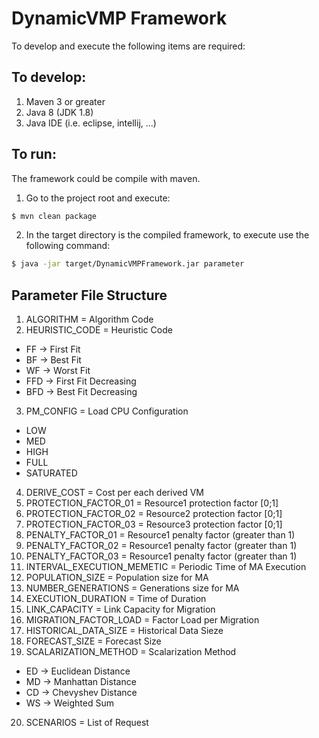 # DynamicVMP Framework

To develop and execute the following items are required:

## To develop:

1. Maven 3 or greater
2. Java 8 (JDK 1.8)
3. Java IDE (i.e. eclipse, intellij, ...)

## To run:
The framework could be compile with maven.

1. Go to the project root and execute:
``` bash
$ mvn clean package
```

2. In the target directory is the compiled framework, to execute use the following command:
``` bash
$ java -jar target/DynamicVMPFramework.jar parameter
```
## Parameter File Structure

1. ALGORITHM = Algorithm Code
2. HEURISTIC_CODE = Heuristic Code
 * FF -> First Fit
 * BF -> Best Fit
 * WF -> Worst Fit
 * FFD -> First Fit Decreasing
 * BFD -> Best Fit Decreasing
3. PM_CONFIG = Load CPU Configuration
 * LOW
 * MED
 * HIGH
 * FULL
 * SATURATED
4. DERIVE_COST = Cost per each derived VM
5. PROTECTION_FACTOR_01 = Resource1 protection factor [0;1]
6. PROTECTION_FACTOR_02 = Resource2 protection factor [0;1]
7. PROTECTION_FACTOR_03 = Resource3 protection factor [0;1]
8. PENALTY_FACTOR_01 = Resource1 penalty factor (greater than 1)
9. PENALTY_FACTOR_02 = Resource1 penalty factor (greater than 1)
10. PENALTY_FACTOR_03 = Resource1 penalty factor (greater than 1)
11. INTERVAL_EXECUTION_MEMETIC = Periodic Time of MA Execution
12. POPULATION_SIZE = Population size for MA
13. NUMBER_GENERATIONS = Generations size for MA
14. EXECUTION_DURATION = Time of Duration
15. LINK_CAPACITY = Link Capacity for Migration
16. MIGRATION_FACTOR_LOAD = Factor Load per Migration
17. HISTORICAL_DATA_SIZE = Historical Data Sieze
18. FORECAST_SIZE = Forecast Size
19. SCALARIZATION_METHOD = Scalarization Method
 * ED -> Euclidean Distance
 * MD -> Manhattan Distance
 * CD -> Chevyshev Distance
 * WS -> Weighted Sum
20. SCENARIOS = List of Request
